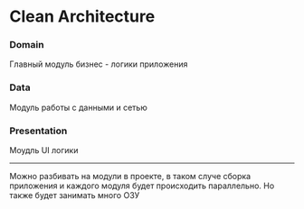 # Clean Architecture

### Domain

Главный модуль бизнес - логики приложения 

### Data

Модуль работы с данными и сетью

### Presentation

Моудль UI логики

--- 
Можно разбивать на модули в проекте, в таком случе сборка приложения и каждого модуля будет происходить параллельно. Но также будет занимать много ОЗУ